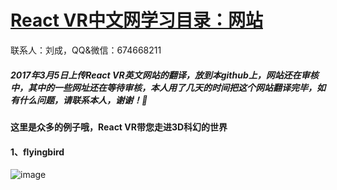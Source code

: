 # [React VR中文网学习目录：网站](http://www.vr-react.com/)
联系人：刘成，QQ&微信：674668211
##### 2017年3月5日上传React VR英文网站的翻译，放到本github上，网站还在审核中，其中的一些网址还在等待审核，本人用了几天的时间把这个网站翻译完毕，如有什么问题，请联系本人，谢谢！

#### 这里是众多的例子哦，React VR带您走进3D科幻的世界
#### 1、flyingbird

 ![image](https://github.com/LiuC520/ReactVR/blob/master/examples/1.react-vr-flyingbird/flyingbird.jpeg)
 
